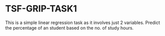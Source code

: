 # TSF-GRIP-TASK1
This is a simple linear regression task as it involves just 2 variables. Predict the percentage of an student based on the no. of study hours. 
